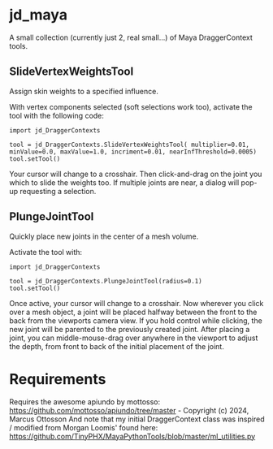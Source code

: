 # jd_maya
A small collection (currently just 2, real small...) of Maya DraggerContext tools.

## SlideVertexWeightsTool
Assign skin weights to a specified influence.

With vertex components selected (soft selections work too), activate the tool with the following code:
```
import jd_DraggerContexts

tool = jd_DraggerContexts.SlideVertexWeightsTool( multiplier=0.01, minValue=0.0, maxValue=1.0, incriment=0.01, nearInfThreshold=0.0005)
tool.setTool()
```
Your cursor will change to a crosshair. Then click-and-drag on the joint you which to slide the weights too. If multiple joints are near, a dialog will pop-up requesting a selection.

## PlungeJointTool
Quickly place new joints in the center of a mesh volume.

Activate the tool with:
```
import jd_DraggerContexts

tool = jd_DraggerContexts.PlungeJointTool(radius=0.1)
tool.setTool()
```
Once active, your cursor will change to a crosshair. Now wherever you click over a mesh object, a joint will be placed halfway between the front to the back from the viewports camera view. If you hold control while clicking, the new joint will be parented to the previously created joint. After placing a joint, you can middle-mouse-drag over anywhere in the viewport to adjust the depth, from front to back of the initial placement of the joint.

# Requirements
Requires the awesome apiundo by mottosso: https://github.com/mottosso/apiundo/tree/master - Copyright (c) 2024, Marcus Ottosson
And note that my initial DraggerContext class was inspired / modified from Morgan Loomis' found here: https://github.com/TinyPHX/MayaPythonTools/blob/master/ml_utilities.py
